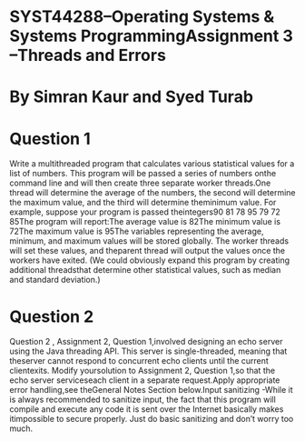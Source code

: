 # SYST44288–Operating Systems & Systems ProgrammingAssignment 3 –Threads and Errors
# By Simran Kaur and Syed Turab 



# Question 1
Write a multithreaded program that calculates various statistical values for a list of numbers. This program will be passed a series of numbers onthe command line and will then create three separate worker threads.One thread will determine the average of the numbers, the second will determine the maximum value, and the third will determine theminimum value. For example, suppose your program is passed theintegers90 81 78 95 79 72 85The program will report:The average value is 82The minimum value is 72The maximum value is 95The variables representing the average, minimum, and maximum values will be stored globally. The worker threads will set these values, and theparent thread will output the values once the workers have exited. (We could obviously expand this program by creating additional threadsthat determine other statistical values, such as median and standard deviation.)


# Question 2 
Question 2 , Assignment 2, Question 1,involved designing an echo server using the Java threading API. This server is single-threaded, meaning that theserver cannot respond to concurrent echo clients until the current clientexits. Modify yoursolution to Assignment 2, Question 1,so that the echo server serviceseach client in a separate request.Apply appropriate error handling,see theGeneral Notes Section below.Input sanitizing -While it is always recommended to sanitize input, the fact that this program will compile and execute any code it is sent over the Internet basically makes itimpossible to secure properly. Just do basic sanitizing and don’t worry too much.
